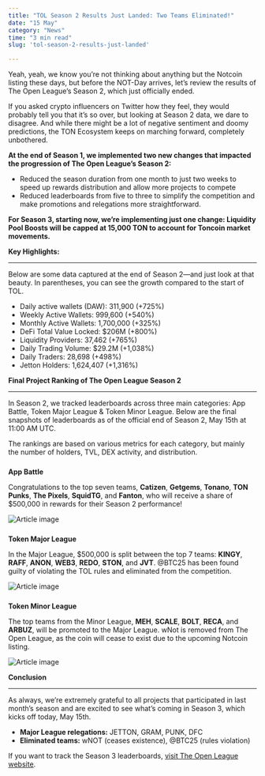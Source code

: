 ```yaml
---
title: "TOL Season 2 Results Just Landed: Two Teams Eliminated!"
date: "15 May"
category: "News"
time: "3 min read"
slug: 'tol-season-2-results-just-landed'

---
```



Yeah, yeah, we know you’re not thinking about anything but the Notcoin listing these days, but before the NOT-Day arrives, let’s review the results of The Open League’s Season 2, which just officially ended.

If you asked crypto influencers on Twitter how they feel, they would probably tell you that it’s so over, but looking at Season 2 data, we dare to disagree. And while there might be a lot of negative sentiment and doomy predictions, the TON Ecosystem keeps on marching forward, completely unbothered.

**At the end of Season 1, we implemented two new changes that impacted the progression of The Open League’s Season 2:**

*   Reduced the season duration from one month to just two weeks to speed up rewards distribution and allow more projects to compete
*   Reduced leaderboards from five to three to simplify the competition and make promotions and relegations more straightforward.

**For Season 3, starting now, we’re implementing just one change: Liquidity Pool Boosts will be capped at 15,000 TON to account for Toncoin market movements.**

**Key Highlights:**


-----------------------

Below are some data captured at the end of Season 2—and just look at that beauty. In parentheses, you can see the growth compared to the start of TOL.

*   Daily active wallets (DAW): 311,900 (+725%)
*   Weekly Active Wallets: 999,600 (+540%)
*   Monthly Active Wallets: 1,700,000 (+325%)
*   DeFi Total Value Locked: $206M (+800%)
*   Liquidity Providers: 37,462 (+765%)
*   Daily Trading Volume: $29.2M (+1,038%)
*   Daily Traders: 28,698 (+498%)
*   Jetton Holders: 1,624,407 (+1,316%)

**Final Project Ranking of The Open League Season 2**


---------------------------------------------------------

In Season 2, we tracked leaderboards across three main categories: App Battle, Token Major League & Token Minor League. Below are the final snapshots of leaderboards as of the official end of Season 2, May 15th at 11:00 AM UTC.

The rankings are based on various metrics for each category, but mainly the number of holders, TVL, DEX activity, and distribution.

### 

**App Battle**

Congratulations to the top seven teams, **Catizen**, **Getgems**, **Tonano**, **TON Punks**, **The Pixels**, **SquidTG**, and **Fanton**, who will receive a share of $500,000 in rewards for their Season 2 performance!

![Article image](https://storage.googleapis.com/ton-strapi/app_battle_de027cdfbe/app_battle_de027cdfbe.png)

### 

**Token Major League**

In the Major League, $500,000 is split between the top 7 teams: **KINGY**, **RAFF**, **ANON**, **WEB3**, **REDO**, **STON**, and **JVT**. @BTC25 has been found guilty of violating the TOL rules and eliminated from the competition.

![Article image](https://storage.googleapis.com/ton-strapi/major_league_52f877fb3d/major_league_52f877fb3d.png)

### 

**Token Minor League**

The top teams from the Minor League, **MEH**, **SCALE**, **BOLT**, **RECA**, and **ARBUZ**, will be promoted to the Major League. wNot is removed from The Open League, as the coin will cease to exist due to the upcoming Notcoin listing.

![Article image](https://storage.googleapis.com/ton-strapi/minor_league_e12c85d760/minor_league_e12c85d760.png)

**Conclusion**


------------------

As always, we’re extremely grateful to all projects that participated in last month’s season and are excited to see what’s coming in Season 3, which kicks off today, May 15th.

*   **Major League relegations:** JETTON, GRAM, PUNK, DFC
*   **Eliminated teams:** wNOT (ceases existence), @BTC25 (rules violation)

If you want to track the Season 3 leaderboards, [visit The Open League website](https://ton.org/en/open-league?filterBy=forProjects).

